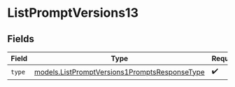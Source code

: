 # ListPromptVersions13


## Fields

| Field                                                                                                | Type                                                                                                 | Required                                                                                             | Description                                                                                          |
| ---------------------------------------------------------------------------------------------------- | ---------------------------------------------------------------------------------------------------- | ---------------------------------------------------------------------------------------------------- | ---------------------------------------------------------------------------------------------------- |
| `type`                                                                                               | [models.ListPromptVersions1PromptsResponseType](../models/listpromptversions1promptsresponsetype.md) | :heavy_check_mark:                                                                                   | N/A                                                                                                  |